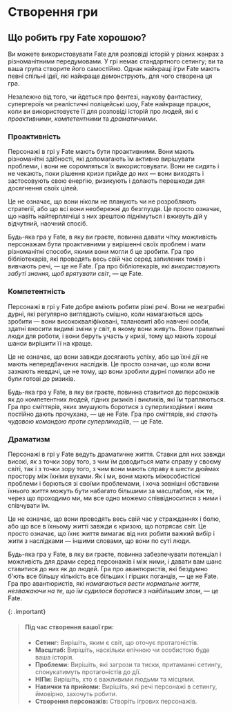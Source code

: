 # Створення гри

## Що робить гру Fate хорошою?

Ви можете використовувати Fate для розповіді історій у різних жанрах з різноманітними передумовами. У грі немає стандартного сетингу; ви та ваша група створите його самостійно. Однак найкращі ігри Fate мають певні спільні ідеї, які найкраще демонструють, для чого створена ця гра.

Незалежно від того, чи йдеться про фентезі, наукову фантастику, супергероїв чи реалістичні поліцейські шоу, Fate найкраще працює, коли ви використовуєте її для розповіді історій про людей, які є _проактивними_, _компетентними_ та _драматичними_.

### Проактивність

Персонажі в грі у Fate мають бути проактивними. Вони мають різноманітні здібності, які допомагають їм активно вирішувати проблеми, і вони не соромляться їх використовувати. Вони не сидять і не чекають, поки рішення кризи прийде до них — вони виходять і застосовують свою енергію, ризикують і долають перешкоди для досягнення своїх цілей.

Це не означає, що вони ніколи не планують чи не розробляють стратегії, або що всі вони необережні до безглуздя. Це просто означає, що навіть найтерплячіші з них зрештою піднімуться і вживуть дій у відчутний, наочний спосіб.

Будь-яка гра у Fate, в яку ви граєте, повинна давати чітку можливість персонажам бути проактивними у вирішенні своїх проблем і мати різноманітні способи, якими вони могли б це зробити. Гра про бібліотекарів, які проводять весь свій час серед запилених томів і вивчають речі, — це не Fate. Гра про бібліотекарів, які _використовують забуті знання, щоб врятувати світ_, — це Fate.

### Компетентність

Персонажі в грі у Fate добре вміють робити різні речі. Вони не незграбні дурні, які регулярно виглядають смішно, коли намагаються щось зробити — вони висококваліфіковані, талановиті або навчені особи, здатні вносити видимі зміни у світ, в якому вони живуть. Вони правильні люди для роботи, і вони беруть участь у кризі, тому що мають хороші шанси вирішити її на краще.

Це не означає, що вони завжди досягають успіху, або що їхні дії не мають непередбачених наслідків. Це просто означає, що коли вони зазнають невдачі, це не тому, що вони зробили дурні помилки або не були готові до ризиків.

Будь-яка гра у Fate, в яку ви граєте, повинна ставитися до персонажів як до компетентних людей, гідних ризиків і викликів, які їм трапляються. Гра про сміттярів, яких змушують боротися з суперлиходіями і яким постійно дають прочухана, — це не Fate. Гра про сміттярів, які _стають чудовою командою проти суперлиходіїв_, — це Fate.

### Драматизм

Персонажі в грі у Fate ведуть драматичне життя. Ставки для них завжди високі, як з точки зору того, з чим їм доводиться мати справу у своєму світі, так і з точки зору того, з чим вони мають справу в шести дюймах простору між їхніми вухами. Як і ми, вони мають міжособистісні проблеми і борються зі своїми проблемами, і хоча зовнішні обставини їхнього життя можуть бути набагато більшими за масштабом, ніж те, через що проходимо ми, ми все одно можемо співвідноситися з ними і співчувати їм.

Це не означає, що вони проводять весь свій час у стражданнях і болю, або що все в їхньому житті завжди є кризою, що потрясає світ. Це просто означає, що їхнє життя вимагає від них робити важкий вибір і жити з наслідками — іншими словами, що вони по суті люди.

Будь-яка гра у Fate, в яку ви граєте, повинна забезпечувати потенціал і можливість для драми серед персонажів і між ними, і давати вам шанс ставитися до них як до людей. Гра про авантюристів, які бездумно б'ють все більшу кількість все більших і гірших поганців, — це не Fate. Гра про авантюристів, які _намагаються вести нормальне життя, незважаючи на те, що їм судилося боротися з найбільшим злом_, — це Fate.

{: .important}
> #### Під час створення вашої гри:
> * **Сетинг:** Вирішіть, яким є світ, що оточує протагоністів.
> * **Масштаб:** Вирішіть, наскільки епічною чи особистою буде ваша історія.
> * **Проблеми:** Вирішіть, які загрози та тиски, притаманні сетингу, спонукатимуть протагоністів до дії.
> * **НІПи:** Вирішіть, хто є важливими людьми та місцями.
> * **Навички та прийоми:** Вирішіть, які речі персонажі в сетингу, ймовірно, захочуть робити.
> * **Створення персонажів:** Створіть ігрових персонажів.